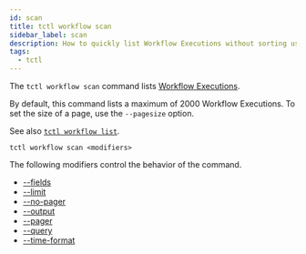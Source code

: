 ```yaml
---
id: scan
title: tctl workflow scan
sidebar_label: scan
description: How to quickly list Workflow Executions without sorting using tctl.
tags:
  - tctl
---
```


The `tctl workflow scan` command lists [Workflow Executions](/concepts/what-is-a-workflow-execution).

By default, this command lists a maximum of 2000 Workflow Executions.
To set the size of a page, use the `--pagesize` option.

See also [`tctl workflow list`](/tctl/workflow#list).

`tctl workflow scan <modifiers>`

The following modifiers control the behavior of the command.

- [--fields](/tctl/modifiers#--fields)
- [--limit](/tctl/modifiers#--limit)
- [--no-pager](/tctl/modifiers#--no-pager)
- [--output](/tctl/modifiers#--output)
- [--pager](/tctl/modifiers#--pager)
- [--query](/tctl/modifiers#--query)
- [--time-format](/tctl/modifiers#--time-format)
